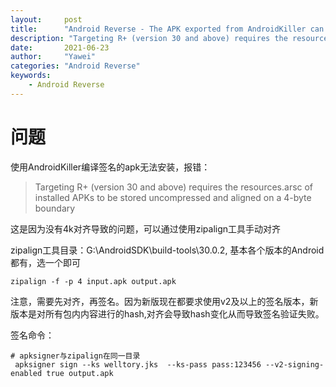 ```yaml
---
layout:		post
title:		"Android Reverse - The APK exported from AndroidKiller can't be installed"
description: "Targeting R+ (version 30 and above) requires the resources.arsc of installed APKs to be stored uncompressed and aligned on a 4-byte boundary"
date:		2021-06-23
author:		"Yawei"
categories: "Android Reverse"
keywords:
    - Android Reverse
---
```


# 问题

使用AndroidKiller编译签名的apk无法安装，报错：
> Targeting R+ (version 30 and above) requires the resources.arsc of installed APKs to be stored uncompressed and aligned on a 4-byte boundary

这是因为没有4k对齐导致的问题，可以通过使用zipalign工具手动对齐

zipalign工具目录：G:\AndroidSDK\build-tools\30.0.2, 基本各个版本的Android都有，选一个即可

```
zipalign -f -p 4 input.apk output.apk
```

注意，需要先对齐，再签名。因为新版现在都要求使用v2及以上的签名版本，新版本是对所有包内内容进行的hash,对齐会导致hash变化从而导致签名验证失败。

签名命令：
```
# apksigner与zipalign在同一目录
 apksigner sign --ks welltory.jks  --ks-pass pass:123456 --v2-signing-enabled true output.apk
```

